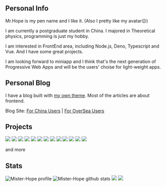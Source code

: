 ## Personal Info

Mr.Hope is my pen name and I like it. (Also I pretty like my avatar😉) 

I am currently a postgraduate student in China. I majored in Theoretical physics, programming is just my hobby.

I am interested in FrontEnd area, including Node.js, Deno, Typescript and Vue. And I have some great projects.

I am looking forward to miniapp and I think that's the next generation of Progressive Web Apps and will be the users' choise for light-weight apps.

## Personal Blog

I have a blog built with [my own theme](https://vuepress-theme-hope.github.io). Most of the articles are about frontend.

Blog Site: [For China Users](https://mrhope.site) | [For OverSea Users](https://mister-hope.github.io)

## Projects

[![](https://github-readme-status-mrhope.vercel.app/api/pin?username=vuepress&repo=core&theme=github_dark)](https://vuejs.press)
[![](https://github-readme-status-mrhope.vercel.app/api/pin?username=vuepress&repo=ecosystem&theme=github_dark)](https://ecosystem.vuejs.press)
[![](https://github-readme-status-mrhope.vercel.app/api/pin?username=vuepress-theme-hope&repo=vuepress-theme-hope&theme=github_dark)](https://theme-hope.vuejs.press)
[![](https://github-readme-status-mrhope.vercel.app/api/pin?username=walinejs&repo=waline&theme=github_dark)](https://waline.js.org)
[![](https://github-readme-status-mrhope.vercel.app/api/pin?username=Mister-Hope&repo=mdit-plugins&theme=github_dark)](https://mdit-plugins.github.io/)
[![](https://github-readme-status-mrhope.vercel.app/api/pin?username=miniapp-tool&repo=mptool&theme=github_dark)](https://miniapp-tool.github.io)
[![](https://github-readme-status-mrhope.vercel.app/api/pin?username=inNENU&repo=inNENU&theme=github_dark)](https://github.com/inNENU/inNENU)
[![](https://github-readme-status-mrhope.vercel.app/api/pin?username=Mister-Hope&repo=gulp-sass&theme=github_dark)](https://github.com/Mister-Hope/gulp-sass)
[![](https://github-readme-status-mrhope.vercel.app/api/pin?username=Mister-Hope&repo=bcrypt-ts&theme=github_dark)](https://github.com/Mister-Hope/bcrypt-ts)
[![](https://github-readme-status-mrhope.vercel.app/api/pin?username=Mister-Hope&repo=slimsearch&theme=github_dark)](https://github.com/Mister-Hope/slimsearch)
[![](https://github-readme-status-mrhope.vercel.app/api/pin?username=Mister-Hope&repo=nodejs-jieba&theme=github_dark)](https://github.com/Mister-Hope/nodejs-jieba)
[![](https://github-readme-status-mrhope.vercel.app/api/pin?username=Mister-Hope&repo=flowchart.ts&theme=github_dark)](https://github.com/Mister-Hope/flowchart.ts)
[![](https://github-readme-status-mrhope.vercel.app/api/pin?username=Mister-Hope&repo=create-codepen&theme=github_dark)](https://github.com/Mister-Hope/create-codepen)

and more

## Stats

![Mister-Hope profile](https://github-profile-summary-cards.vercel.app/api/cards/profile-details?username=Mister-Hope&theme=github_dark)
![Mister-Hope github stats](https://github-profile-summary-cards.vercel.app/api/cards/stats?username=Mister-Hope&theme=github_dark)
![](https://github-profile-summary-cards.vercel.app/api/cards/most-commit-language?username=Mister-Hope&theme=github_dark)
![](https://github-profile-summary-cards.vercel.app/api/cards/repos-per-language?username=Mister-Hope&theme=github_dark)
